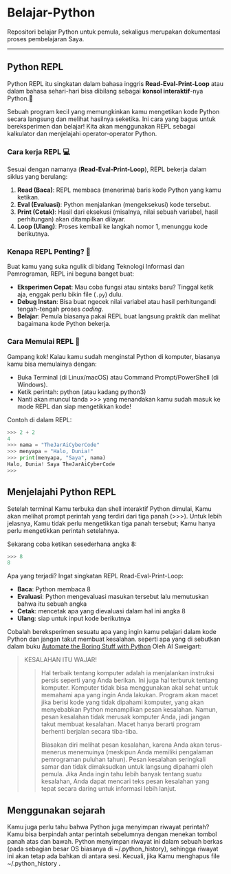# Belajar-Python
Repositori belajar Python untuk pemula, sekaligus merupakan dokumentasi proses pembelajaran Saya.

---

## Python REPL
Python REPL itu singkatan dalam bahasa inggris **Read-Eval-Print-Loop** atau dalam bahasa sehari-hari
bisa dibilang sebagai **konsol interaktif**-nya Python.🐍

Sebuah program kecil yang memungkinkan kamu mengetikan kode Python secara langsung dan melihat hasilnya seketika.
Ini cara yang bagus untuk bereksperimen dan belajar! Kita akan menggunakan REPL sebagai kalkulator dan menjelajahi operator-operator Python.

### Cara kerja REPL 💻
Sesuai dengan namanya (**Read-Eval-Print-Loop**), REPL bekerja dalam siklus yang berulang:
1. **Read (Baca)**: REPL membaca (menerima) baris kode Python yang kamu ketikan.
2. **Eval (Evaluasi)**: Python menjalankan (mengeksekusi) kode tersebut.
3. **Print (Cetak)**: Hasil dari eksekusi (misalnya, nilai sebuah variabel, hasil perhitungan) akan ditampilkan dilayar.
4. **Loop (Ulang)**: Proses kembali ke langkah nomor 1, menunggu kode berikutnya.

### Kenapa REPL Penting? 🤔
Buat kamu yang suka ngulik di bidang Teknologi Informasi dan Pemrograman, REPL ini beguna banget buat:
+ **Eksperimen Cepat**: Mau coba fungsi atau sintaks baru? Tinggal ketik aja, enggak perlu bikin file (`.py`) dulu.
+ **Debug Instan**: Bisa buat ngecek nilai variabel atau hasil perhitungandi tengah-tengah proses _coding_.
+ **Belajar**: Pemula biasanya pakai REPL buat langsung praktik dan melihat bagaimana kode Python bekerja.

### Cara Memulai REPL 🚀
Gampang kok! Kalau kamu sudah menginstal Python di komputer, biasanya kamu bisa memulainya dengan:

+ Buka Terminal (di Linux/macOS) atau Command Prompt/PowerShell (di Windows).
+ Ketik perintah: python (atau kadang python3)
+ Nanti akan muncul tanda >>> yang menandakan kamu sudah masuk ke mode REPL dan siap mengetikkan kode!

Contoh di dalam REPL:
```python
>>> 2 + 2
4
>>> nama = "TheJarAiCyberCode"
>>> menyapa = "Halo, Dunia!"
>>> print(menyapa, "Saya", nama)
Halo, Dunia! Saya TheJarAiCyberCode
>>>
```
## Menjelajahi Python REPL
Setelah terminal Kamu terbuka dan shell interaktif Python dimulai, Kamu akan melihat prompt perintah yang terdiri dari tiga panah (>>>).
Untuk lebih jelasnya, Kamu tidak perlu mengetikkan tiga panah tersebut; Kamu hanya perlu mengetikkan perintah setelahnya.

Sekarang coba ketikan sesederhana angka 8:
```python
>>> 8
8
```
Apa yang terjadi? Ingat singkatan REPL Read-Eval-Print-Loop:
+ **Baca**: Python membaca 8
+ **Evaluasi**: Python mengevaluasi masukan tersebut lalu memutuskan bahwa itu sebuah angka
+ **Cetak**: mencetak apa yang dievaluasi dalam hal ini angka 8
+ **Ulang**: siap untuk input kode berikutnya

Cobalah bereksperimen sesuatu apa yang ingin kamu pelajari dalam kode Python dan jangan takut membuat kesalahan.
seperti apa yang di sebutkan dalam buku [Automate the Boring Stuff with Python](https://automatetheboringstuff.com/3e/chapter1.html) Oleh AI Sweigart:
> KESALAHAN ITU WAJAR!
>> Hal terbaik tentang komputer adalah ia menjalankan instruksi persis seperti yang Anda berikan. Ini juga hal terburuk tentang komputer. Komputer tidak bisa menggunakan akal sehat untuk memahami apa yang ingin Anda lakukan. Program akan macet jika berisi kode yang tidak dipahami komputer, yang akan menyebabkan Python menampilkan pesan kesalahan. Namun, pesan kesalahan tidak merusak komputer Anda, jadi jangan takut membuat kesalahan. Macet hanya berarti program berhenti berjalan secara tiba-tiba.
>> 
>> Biasakan diri melihat pesan kesalahan, karena Anda akan terus-menerus menemuinya (meskipun Anda memiliki pengalaman pemrograman puluhan tahun). Pesan kesalahan seringkali samar dan tidak dimaksudkan untuk langsung dipahami oleh pemula. Jika Anda ingin tahu lebih banyak tentang suatu kesalahan, Anda dapat mencari teks pesan kesalahan yang tepat secara daring untuk informasi lebih lanjut. 

## Menggunakan sejarah
Kamu juga perlu tahu bahwa Python juga menyimpan riwayat perintah? Kamu bisa berpindah antar perintah sebelumnya dengan menekan tombol panah atas dan bawah. Python menyimpan riwayat ini dalam sebuah berkas (pada sebagian besar OS biasanya di ~/.python_history), sehingga riwayat ini akan tetap ada bahkan di antara sesi. Kecuali, jika Kamu menghapus file ~/.python_history .
